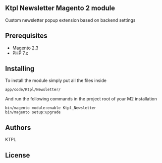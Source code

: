 ## Ktpl Newsletter Magento 2 module

Custom newsletter popup extension based on backend settings


## Prerequisites

* Magento 2.3
* PHP 7.x


## Installing

To install the module simply put all the files inside 

```
app/code/Ktpl/Newsletter/

```

And run the following commands in the project root of your M2 installation

```
bin/magento module:enable Ktpl_Newsletter
bin/magento setup:upgrade

```

## Authors
  KTPL


## License
